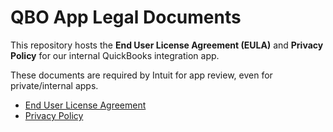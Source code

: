 # QBO App Legal Documents

This repository hosts the **End User License Agreement (EULA)** and **Privacy Policy** for our internal QuickBooks integration app.

These documents are required by Intuit for app review, even for private/internal apps.

- [End User License Agreement](./eula.md)
- [Privacy Policy](./privacy-policy.md)

